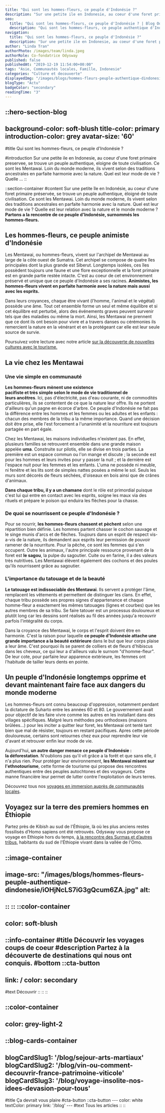 ```yaml
---
title: "Qui sont les hommes-fleurs, ce peuple d'Indonésie ?"
description: "Sur une petite ile en Indonesie, au coeur d'une foret primaire preservee, se trouve un peuple authentique, eloigne de toute civilisation. Ce sont les Mentawai. Loin du monde moderne, ils vivent selon des traditions ancestrales en parfaite harmonie avec la nature. Quel est leur mode de vie ? Quelle ..."
seo:
  title: "Qui sont les hommes-fleurs, ce peuple d'Indonésie ? | Blog Odysway"
  description: "Qui sont les hommes-fleurs, ce peuple authentique d'Indonesie eloigne de toute civilisation ? Rencontre avec les Mentawai et leurs traditions ancestrales."
navigation:
  title: "Qui sont les hommes-fleurs, ce peuple d'Indonésie ?"
  description: "Sur une petite ile en Indonesie, au coeur d'une foret primaire preservee, se trouve un peuple authentique, eloigne de toute civilisation. Ce sont les Mentawai. Loin du monde moderne, ils vivent selon des traditions ancestrales en parfaite harmonie avec la nature. Quel est leur mode de vie ? Quelle ..."
author: "Linda Tran"
authorPhoto: /images/team/linda.jpeg
authorRole: Co-fondatrice Odysway
published: false
publishedAt: "2019-12-19 11:54:00+00:00"
tags: "Asie, Communautés locales, Famille, Indonesie"
categories: "Culture et decouverte"
displayedImg: "/images/blogs/hommes-fleurs-peuple-authentique-dindonesie/r7YanmKLRp2Hfk0X6Ik8.jpg"
blogType: "Actu"
badgeColor: "secondary"
readingTime: "3"
---
```


::hero-section-blog
---
background-color: soft-blush
title-color: primary
introduction-color: grey
avatar-size: '60'
---
#title
Qui sont les hommes-fleurs, ce peuple d'Indonésie ?

#introduction
Sur une petite ile en Indonesie, au coeur d'une foret primaire preservee, se trouve un peuple authentique, eloigne de toute civilisation. Ce sont les Mentawai. Loin du monde moderne, ils vivent selon des traditions ancestrales en parfaite harmonie avec la nature. Quel est leur mode de vie ? Quelle ...
::

::section-container
#content
Sur une petite île en Indonésie, au coeur d'une foret primaire préservée, se trouve un peuple authentique, éloigné de toute civilisation. Ce sont les Mentawai. Loin du monde moderne, ils vivent selon des traditions ancestrales en parfaite harmonie avec la nature. Quel est leur mode de vie ? Quelle est leur relation avec la nature et le monde moderne ? **Partons a la rencontre de ce peuple d'Indonésie, surnommés les hommes-fleurs.**

## Les hommes-fleurs, ce peuple animiste d'Indonésie

Les Mentawai, ou hommes-fleurs, vivent sur l'archipel de Mentawai au large de la côte ouest de Sumatra. Cet archipel se compose de quatre îles principales dont la plus grande est Siberut. Longtemps isolées, ces îles possèdent toujours une faune et une flore exceptionnelle et la foret primaire est en grande partie restée intacte. C'est au coeur de cet environnement préservé et unique que ce peuple d'Indonésie a ses racines. **Animistes, les hommes-fleurs vivent en parfaite harmonie avec la nature mais aussi avec les esprits.**

Dans leurs croyances, chaque être vivant (l'homme, l'animal et le végétal) possède une âme. Tout cet ensemble forme un seul et même équilibre et si cet équilibre est perturbé, alors des événements graves peuvent survenir tels que des maladies ou même la mort. Ainsi, les Mentawai ne prennent que ce dont ils ont besoin pour vivre et a travers danses ou cérémonies ils remercient la nature en la vénérant et en la protégeant car elle est leur seule source de survie. 

Poursuivez votre lecture avec notre article [sur la découverte de nouvelles cultures avec le tourisme.](https://odysway.com/ou-decouvrir-nouvelles-cultures-tourisme)

## La vie chez les Mentawai

### Une vie simple en communauté

**Les hommes-fleurs mènent une existence**  
**pacifiste et très simple selon le mode de vie traditionnel de leurs ancêtres**. Ici, pas d'électricité, pas d'eau courante, ni de commodités particulières, ils se contentent de ce que la nature leur offre. Ils ne portent d'ailleurs qu'un pagne en écorce d'arbre. Ce peuple d'Indonésie ne fait pas la différence entre les hommes et les femmes ou les adultes et les enfants : chacun des membres de la tribu a la même importance. Quand une décision doit être prise, elle l'est forcement a l'unanimité et la nourriture est toujours partagée en part égale.

Chez les Mentawai, les maisons individuelles n'existent pas. En effet, plusieurs familles se retrouvent ensemble dans une grande maison appelée **uma**. Construite sur pilotis, elle se divise en trois parties. La première est un espace commun ou l'on mange et discute ; la seconde est pour les hommes et leurs invites pour y passer la nuit ; et la dernière est l'espace nuit pour les femmes et les enfants. L'uma ne possède ni meuble, ni fenêtre et les lits sont de simples nattes posées a même le sol. Seuls les murs sont décorés de fleurs séchées, d'oiseaux en bois ainsi que de crânes d'animaux.

**Dans chaque tribu, il y a un chamane** dont le rôle est primordial puisque c'est lui qui entre en contact avec les esprits, soigne les maux via des rituels et prépare le poison qui enduira les flèches pour la chasse.

### De quoi se nourrissent ce peuple d'Indonésie ?

Pour se nourrir, **les hommes-fleurs chassent et** **pèchent** selon une répartition bien définie. Les hommes partent chasser le cochon sauvage et le singe munis d'arcs et de flèches. Toujours dans un esprit de respect vis-a-vis de la nature, ils demandent aux esprits leur permission de pouvoir ramener de la nourriture. Pour la pêche, ce sont les femmes qui s'en occupent. Outre les animaux, l'autre principale ressource provenant de la foret est **le sagou**, la pulpe du sagoutier. Cuite ou en farine, il a des valeurs très nutritives. Les Mentawai élèvent également des cochons et des poules qu'ils nourrissent grâce au sagoutier.

### L'importance du tatouage et de la beauté

**Le tatouage est indissociable des Mentawai**. Ils servent a protéger l'âme, remplacent les vêtements et permettent de distinguer les clans. En effet, chaque tribu possède ses propres signes d'appartenance et chaque homme-fleur a exactement les mêmes tatouages (lignes et courbes) que les autres membres de sa tribu. Se faire tatouer est un processus douloureux et plutôt long car les dessins sont réalisés au fil des années jusqu'a recouvrir parfois l'intégralité du corps.

Dans la croyance des Mentawai, le corps et l'esprit doivent être en harmonie. C'est la raison pour laquelle **ce peuple d'Indonésie attache une grande importance a la beauté extérieure** dans le but que leur corps plaise a leur âme. C'est pourquoi ils se parent de colliers et de fleurs d'hibiscus dans les cheveux, ce qui leur a d'ailleurs valu le surnom "d'homme-fleur". De leur cote, pour parfaire leur apparence extérieure, les femmes ont l'habitude de tailler leurs dents en pointe.

## Un peuple d'Indonésie longtemps opprime et devant maintenant faire face aux dangers du monde moderne

Les hommes-fleurs ont connu beaucoup d'oppression, notamment pendant la dictature de Suharto entre les années 60 et 80. Le gouvernement avait pour objectif de les faire vivre comme les autres en les installant dans des villages spécifiques. Malgré leurs méthodes peu orthodoxes (maisons brûlées...) pour les inciter a quitter leur foret, les Mentawai ont tenté tant bien que mal de résister, toujours en restant pacifiques. Apres cette période douloureuse, certains sont retournes chez eux pour reprendre leur vie d'avant et retrouver enfin leur mode de vie.

Aujourd'hui, **un autre danger menace ce peuple d'Indonésie : la déforestation**. N'oublions pas qu'il vit grâce a la forêt et que sans elle, il n'a plus rien. Pour protéger leur environnement, **les Mentawai misent sur l'ethnotourisme**, cette forme de tourisme qui propose des rencontres authentiques entre des peuples autochtones et des voyageurs. Cette manne financière leur permet de lutter contre l'exploitation de leurs terres.

Découvrez tous nos [voyages en immersion auprès de communautés locales](https://odysway.com/thematiques?category=Communaut%C3%A9s%20locales).

## Voyagez sur la terre des premiers hommes en Éthiopie

Partez près de Kibish au sud de l'Éthiopie, là où les plus anciens restes fossilisés d’Homo sapiens ont été retrouvés. Odysway vous propose ce voyage en Ethiopie hors du temps, [à la rencontre des Surmas et d’autres tribus](https://odysway.com/voyages/voyage-ethiopie-vallee-omo-surma?utm_source=article&utm_medium=blog&utm_campaign=rencontre+surmas), habitants du sud de l'Éthiopie vivant dans la vallée de l'Omo. 

::image-container
---
image-src: "/images/blogs/hommes-fleurs-peuple-authentique-dindonesie/iOHjNcLS7iG3gQcum6ZA.jpg"
alt: 
---
::
::
::color-container
---
color: soft-blush
---
  ::info-container
  #title
  Découvrir les voyages coups de coeur
  #description
  Partez à la découverte de destinations qui nous ont conquis.
  #bottom
  ::cta-button
  ---
  link: /
  color: secondary
  ---
  #text
  Découvrir
  ::
  ::
::

::color-container
---
color: grey-light-2
---
  ::blog-cards-container
  ---
  blogCardSlug1: '/blog/sejour-arts-martiaux' 
  blogCardSlug2: '/blog/vin-ou-comment-decouvrir-france-patrimoine-viticole' 
  blogCardSlug3: '/blog/voyage-insolite-nos-idees-devasion-pour-tous' 
  ---
  #title
  Ça devrait vous plaire
  #cta-button
    ::cta-button
    ---
    color: white
    textColor: primary
    link: '/blog'
    ---
    #text
    Tous les  articles
    ::
  ::
